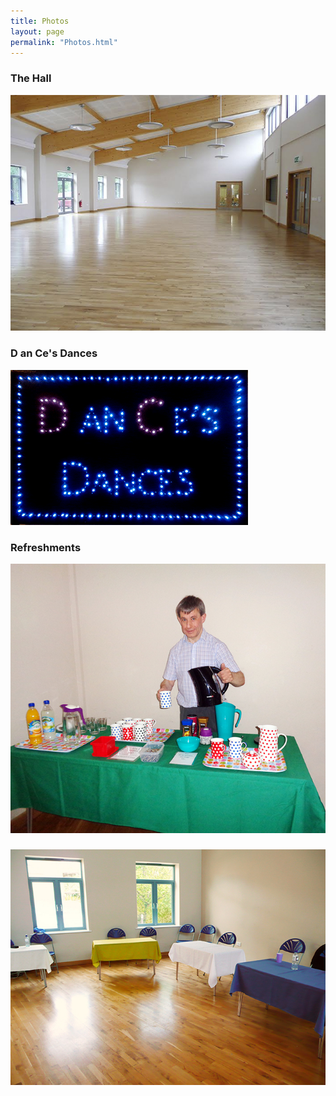 ```yaml
---
title: Photos
layout: page
permalink: "Photos.html"
---
```



<article class="grid_12 Visible center-text">
<h3>The Hall</h3>
<img src="images/HALL.jpg" class="padded-bottom"/>
<h3>D an Ce's Dances</h3>
<img src="images/lights_flashing.gif" class="padded-bottom"/>
<h3>Refreshments</h3>
<img src="images/D and Cs 004.jpg" class="padded-bottom"/>
<h3></h3>
<img src="images/2015 May 0111.jpg" class="padded-bottom"/>
</article>





